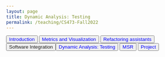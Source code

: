 ```yaml
---
layout: page
title: Dynamic Analysis: Testing
permalink: /teaching/CS473-Fall2022
---
```


<a><button name="button" style = "color: blue" onclick="_self">Introduction</button></a>
<a><button name="button" style = "color: blue" onclick="metrics_and_visualization">Metrics and Visualization</button></a>
<a><button name="button" style = "color: blue" onclick="metrics_and_visualization">Refactoring assistants</button></a>
<a><button name="button" style = "color: blue" onclick="metrics_and_visualization">Software Integration</a>
<a><button name="button" style = "color: blue" onclick="metrics_and_visualization">Dynamic Analysis: Testing</button></a>
<a><button name="button" style = "color: blue" onclick="metrics_and_visualization">MSR</button></a>
<a><button name="button" style = "color: blue" onclick="metrics_and_visualization">Project</button></a>
